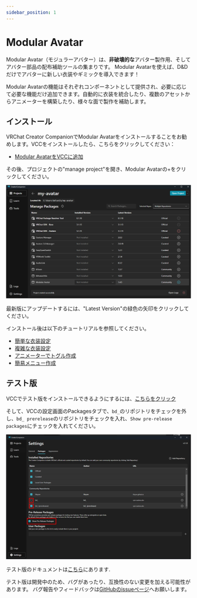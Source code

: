 ```yaml
---
sidebar_position: 1
---
```


# Modular Avatar

Modular Avatar（モジュラーアバター）は、**非破壊的な**アバター製作用、そしてアバター部品の配布補助ツールの集まりです。
Modular Avatarを使えば、D&Dだけでアバターに新しい衣装やギミックを導入できます！

Modular Avatarの機能はそれぞれコンポーネントとして提供され、必要に応じて必要な機能だけ追加できます。自動的に衣装を統合したり、複数のアセットからアニメーターを構築したり、様々な面で製作を補助します。

## インストール

VRChat Creator CompanionでModular Avatarをインストールすることをお勧めします。VCCをインストールしたら、こちらをクリックしてください：
* [Modular AvatarをVCCに追加](vcc://vpm/addRepo?url=https://vpm.nadena.dev/vpm.json)

その後、プロジェクトの"manage project"を開き、Modular Avatarの+をクリックしてください。

![VCC UI](vcc-install.png)

最新版にアップデートするには、"Latest Version"の緑色の矢印をクリックしてください。

インストール後は以下のチュートリアルを参照してください。
* [簡単な衣装設定](/ja/docs/tutorials/clothing)
* [複雑な衣装設定](/ja/docs/tutorials/adv_clothing)
* [アニメーターでトグル作成](/ja/docs/tutorials/object_toggle/)
* [簡易メニュー作成](/ja/docs/tutorials/menu/)

## テスト版

VCCでテスト版をインストールできるようにするには、[こちらをクリック](vcc://vpm/addRepo?url=https://vpm.nadena.dev/vpm-prerelease.json)

そして、VCCの設定画面のPackagesタブで、`bd_`のリポジトリをチェックを外し、`bd_ prerelease`のリポジトリをチェックを入れ、`Show pre-release packages`にチェックを入れてください。

![Pre-release settings](prerelease.png)

テスト版のドキュメントは[こちら](https://modular-avatar.nadena.dev/dev)にあります.

テスト版は開発中のため、バグがあったり、互換性のない変更を加える可能性があります。
バグ報告やフィードバックは[GitHubのissueページ](https://github.com/bdunderscore/modular-avatar/issues)へお願いします。